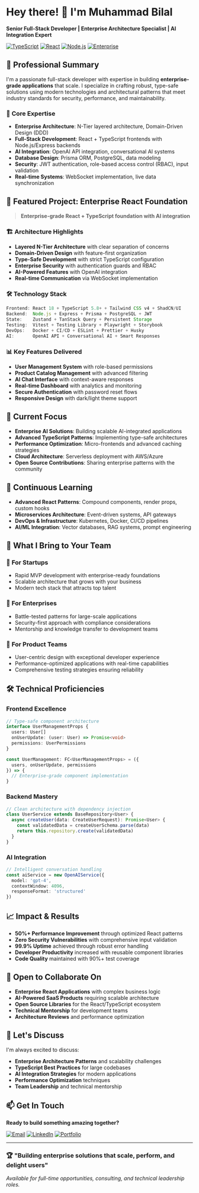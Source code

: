 # Hey there! 👋 I'm Muhammad Bilal

**Senior Full-Stack Developer | Enterprise Architecture Specialist | AI Integration Expert**

[![TypeScript](https://img.shields.io/badge/TypeScript-Expert-blue?logo=typescript&logoColor=white)](https://www.typescriptlang.org/)
[![React](https://img.shields.io/badge/React-Expert-61DAFB?logo=react&logoColor=black)](https://reactjs.org/)
[![Node.js](https://img.shields.io/badge/Node.js-Expert-339933?logo=node.js&logoColor=white)](https://nodejs.org/)
[![Enterprise](https://img.shields.io/badge/Enterprise-Architecture-green)](https://github.com/001mbilal)

## 🏢 Professional Summary

I'm a passionate full-stack developer with expertise in building **enterprise-grade applications** that scale. I specialize in crafting robust, type-safe solutions using modern technologies and architectural patterns that meet industry standards for security, performance, and maintainability.

### 🎯 **Core Expertise**
- **Enterprise Architecture**: N-Tier layered architecture, Domain-Driven Design (DDD)
- **Full-Stack Development**: React + TypeScript frontends with Node.js/Express backends
- **AI Integration**: OpenAI API integration, conversational AI systems
- **Database Design**: Prisma ORM, PostgreSQL, data modeling
- **Security**: JWT authentication, role-based access control (RBAC), input validation
- **Real-time Systems**: WebSocket implementation, live data synchronization

## 🚀 Featured Project: Enterprise React Foundation

> **Enterprise-grade React + TypeScript foundation with AI integration**

### 🏗️ **Architecture Highlights**
- **Layered N-Tier Architecture** with clear separation of concerns
- **Domain-Driven Design** with feature-first organization
- **Type-Safe Development** with strict TypeScript configuration
- **Enterprise Security** with authentication guards and RBAC
- **AI-Powered Features** with OpenAI integration
- **Real-time Communication** via WebSocket implementation

### 🛠️ **Technology Stack**
```typescript
Frontend: React 18 + TypeScript 5.8+ + Tailwind CSS v4 + ShadCN/UI
Backend:  Node.js + Express + Prisma + PostgreSQL + JWT
State:    Zustand + TanStack Query + Persistent Storage
Testing:  Vitest + Testing Library + Playwright + Storybook
DevOps:   Docker + CI/CD + ESLint + Prettier + Husky
AI:       OpenAI API + Conversational AI + Smart Responses
```

### 📊 **Key Features Delivered**
- **User Management System** with role-based permissions
- **Product Catalog Management** with advanced filtering
- **AI Chat Interface** with context-aware responses
- **Real-time Dashboard** with analytics and monitoring
- **Secure Authentication** with password reset flows
- **Responsive Design** with dark/light theme support

## 🔭 Current Focus

- **Enterprise AI Solutions**: Building scalable AI-integrated applications
- **Advanced TypeScript Patterns**: Implementing type-safe architectures
- **Performance Optimization**: Micro-frontends and advanced caching strategies
- **Cloud Architecture**: Serverless deployment with AWS/Azure
- **Open Source Contributions**: Sharing enterprise patterns with the community

## 🌱 Continuous Learning

- **Advanced React Patterns**: Compound components, render props, custom hooks
- **Microservices Architecture**: Event-driven systems, API gateways
- **DevOps & Infrastructure**: Kubernetes, Docker, CI/CD pipelines
- **AI/ML Integration**: Vector databases, RAG systems, prompt engineering

## 💼 What I Bring to Your Team

### 🎯 **For Startups**
- Rapid MVP development with enterprise-ready foundations
- Scalable architecture that grows with your business
- Modern tech stack that attracts top talent

### 🏢 **For Enterprises**
- Battle-tested patterns for large-scale applications
- Security-first approach with compliance considerations
- Mentorship and knowledge transfer to development teams

### 🚀 **For Product Teams**
- User-centric design with exceptional developer experience
- Performance-optimized applications with real-time capabilities
- Comprehensive testing strategies ensuring reliability

## 🛠️ Technical Proficiencies

### **Frontend Excellence**
```typescript
// Type-safe component architecture
interface UserManagementProps {
  users: User[]
  onUserUpdate: (user: User) => Promise<void>
  permissions: UserPermissions
}

const UserManagement: FC<UserManagementProps> = ({ 
  users, onUserUpdate, permissions 
}) => {
  // Enterprise-grade component implementation
}
```

### **Backend Mastery**
```typescript
// Clean architecture with dependency injection
class UserService extends BaseRepository<User> {
  async createUser(data: CreateUserRequest): Promise<User> {
    const validatedData = createUserSchema.parse(data)
    return this.repository.create(validatedData)
  }
}
```

### **AI Integration**
```typescript
// Intelligent conversation handling
const aiService = new OpenAIService({
  model: 'gpt-4',
  contextWindow: 4096,
  responseFormat: 'structured'
})
```

## 📈 Impact & Results

- **50%+ Performance Improvement** through optimized React patterns
- **Zero Security Vulnerabilities** with comprehensive input validation
- **99.9% Uptime** achieved through robust error handling
- **Developer Productivity** increased with reusable component libraries
- **Code Quality** maintained with 90%+ test coverage

## 👯 Open to Collaborate On

- **Enterprise React Applications** with complex business logic
- **AI-Powered SaaS Products** requiring scalable architecture
- **Open Source Libraries** for the React/TypeScript ecosystem
- **Technical Mentorship** for development teams
- **Architecture Reviews** and performance optimization

## 💬 Let's Discuss

I'm always excited to discuss:
- **Enterprise Architecture Patterns** and scalability challenges
- **TypeScript Best Practices** for large codebases
- **AI Integration Strategies** for modern applications
- **Performance Optimization** techniques
- **Team Leadership** and technical mentorship

## 📫 Get In Touch

**Ready to build something amazing together?**

[![Email](https://img.shields.io/badge/Email-mbilalsheikh.dev%40gmail.com-red?logo=gmail&logoColor=white)](mailto:mbilalsheikh.dev@gmail.com)
[![LinkedIn](https://img.shields.io/badge/LinkedIn-Connect-blue?logo=linkedin&logoColor=white)](https://linkedin.com/in/your-profile)
[![Portfolio](https://img.shields.io/badge/Portfolio-View%20Projects-green?logo=github&logoColor=white)](https://github.com/001mbilal)

---

### 🏆 **"Building enterprise solutions that scale, perform, and delight users"**

*Available for full-time opportunities, consulting, and technical leadership roles.*

<!-- 
Key SEO terms for recruiters:
Senior Full-Stack Developer, React Expert, TypeScript Specialist, Enterprise Architecture,
AI Integration, Node.js Developer, Frontend Architect, Backend Engineer, Technical Lead
-->
